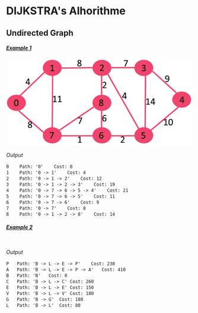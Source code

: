 # DIJKSTRA's Alhorithme

## Undirected Graph

#### <u>*Example 1*</u>

<img title="" src="./images/algo_example.jpg" alt="Exemple of Dijkstra's Algorithm" data-align="center">

*Output*

```text
0    Path: '0'    Cost: 0
1    Path: '0 -> 1'    Cost: 4
2    Path: '0 -> 1 -> 2'    Cost: 12
3    Path: '0 -> 1 -> 2 -> 3'    Cost: 19
4    Path: '0 -> 7 -> 6 -> 5 -> 4'    Cost: 21
5    Path: '0 -> 7 -> 6 -> 5'    Cost: 11
6    Path: '0 -> 7 -> 6'    Cost: 9
7    Path: '0 -> 7'    Cost: 8
8    Path: '0 -> 1 -> 2 -> 8'    Cost: 14
```

#### <u>*Example 2*</u>

<img title="" src="file:///home/nassih/Desktop/algorithms/java/dijkstra/images/algo_example_2.png" alt="" data-align="center" width="558">

*Output*

```text
P	Path: 'B -> L -> E -> P'	Cost: 230
A	Path: 'B -> L -> E -> P -> A'	Cost: 410
B	Path: 'B'	Cost: 0
C	Path: 'B -> L -> C'	Cost: 260
E	Path: 'B -> L -> E'	Cost: 150
V	Path: 'B -> L -> V'	Cost: 180
G	Path: 'B -> G'	Cost: 180
L	Path: 'B -> L'	Cost: 80
```